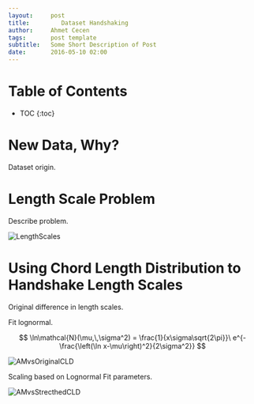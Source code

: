 ```yaml
---
layout:     post
title:         Dataset Handshaking
author:     Ahmet Cecen
tags: 		post template
subtitle:  	Some Short Description of Post
date:       2016-05-10 02:00
---
```

<!-- Start Writing Below in Markdown -->

# Table of Contents

* TOC
{:toc}

# New Data, Why?

Dataset origin.

# Length Scale Problem

Describe problem.

![LengthScales](/EAB-AM-Project/img/LengthScales.png)

# Using Chord Length Distribution to Handshake Length Scales

Original difference in length scales.

Fit lognormal.

$$ \ln\mathcal{N}(\mu,\,\sigma^2) = \frac{1}{x\sigma\sqrt{2\pi}}\ e^{-\frac{\left(\ln x-\mu\right)^2}{2\sigma^2}} $$

![AMvsOriginalCLD](/EAB-AM-Project/img/AMvsOriginalCLD.png)

Scaling based on Lognormal Fit parameters.

![AMvsStrecthedCLD](/EAB-AM-Project/img/AMvsStrecthedCLD.png)


